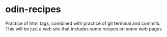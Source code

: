 # odin-recipes
Practice of html tags, combined with practice of git terminal and commits.
This will be just a web site that includes some recipes on some web pages 